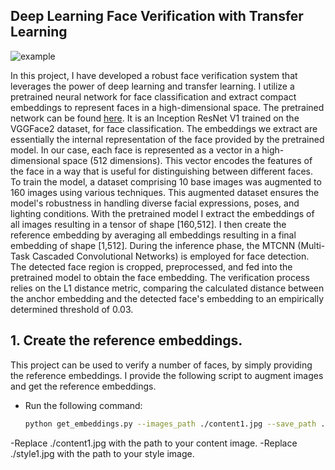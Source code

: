 ## Deep Learning Face Verification with Transfer Learning
![example](https://github.com/btxviny/Face-Verification-Application/blob/main/demo.gif)

In this project, I have developed a robust face verification system that leverages the power of deep learning and transfer learning. I utilize a pretrained neural network for face classification and extract compact embeddings to represent faces in a high-dimensional space. The pretrained network can be found [here](https://github.com/timesler/facenet-pytorch). It is an Inception ResNet V1 trained on the VGGFace2 dataset, for face classification. The embeddings we extract are essentially the internal representation of the face provided by the pretrained model. In our case, each face is represented as a vector in a high-dimensional space (512 dimensions). This vector encodes the features of the face in a way that is useful for distinguishing between different faces.
To train the model, a dataset comprising 10 base images was augmented to 160 images using various techniques. This augmented dataset ensures the model's robustness in handling diverse facial expressions, poses, and lighting conditions. With the pretrained model I extract the embeddings of all images resulting in a tensor of shape [160,512]. I then create the reference embedding by averaging all embeddings resulting in a final embedding of shape [1,512]. 
During the inference phase, the MTCNN (Multi-Task Cascaded Convolutional Networks) is employed for face detection. The detected face region is cropped, preprocessed, and fed into the pretrained model to obtain the face embedding. The verification process relies on the L1 distance metric, comparing the calculated distance between the anchor embedding and the detected face's embedding to an empirically determined threshold of 0.03.

## 1. Create the reference embeddings.
This project can be used to verify a number of faces, by simply providing the reference embeddings. I provide the following script to augment images and get the reference embeddings.
- Run the following command:
     ```bash
     python get_embeddings.py --images_path ./content1.jpg --save_path ./style1.jpg 
     ```
-Replace ./content1.jpg with the path to your content image.
-Replace ./style1.jpg with the path to your style image.
